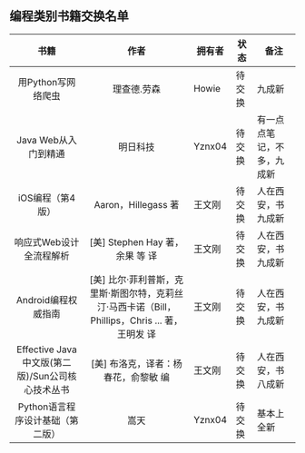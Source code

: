 ## 编程类别书籍交换名单

| 书籍          | 作者   | 拥有者   | 状态  | 备注    |
|:-----------:|:----:| ----- | --- | ----- |
|  用Python写网络爬虫  | 理查德.劳森  |  Howie | 待交换 |  九成新  |
| Java Web从入门到精通 | 明日科技 | Yznx04 | 待交换 | 有一点点笔记，不多，九成新 |
| iOS编程（第4版） | Aaron，Hillegass 著 | 王文刚 | 待交换 | 人在西安，书九成新 |
| 响应式Web设计全流程解析 | [美] Stephen Hay 著，余果 等 译 | 王文刚 | 待交换 | 人在西安，书九成新 |
| Android编程权威指南 | [美] 比尔·菲利普斯，克里斯·斯图尔特，克莉丝汀·马西卡诺（Bill，Phillips，Chris ... 著，王明发 译 | 王文刚 | 待交换 | 人在西安，书九成新 |
| Effective Java中文版(第二版)/Sun公司核心技术丛书 | [美] 布洛克，译者：杨春花，俞黎敏 编 | 王文刚 | 待交换 | 人在西安，书八成新 |
| Python语言程序设计基础（第二版） | 嵩天 | Yznx04 | 待交换 | 基本上全新 |

